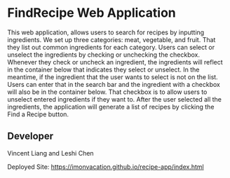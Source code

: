 # FindRecipe Web Application

This web application, allows users to search for recipes by inputting ingredients. We set up three categories: meat, vegetable, and fruit. That they list out common ingredients for each category.
Users can select or unselect the ingredients by checking or unchecking the checkbox. Whenever they check or uncheck an ingredient, the ingredients will reflect in the container below that indicates they select or unselect.
In the meantime, if the ingredient that the user wants to select is not on the list. Users can enter that in the search bar and the ingredient with a checkbox will also be in the container below. That checkbox is to allow users to unselect entered ingredients if they want to.
After the user selected all the ingredients, the application will generate a list of recipes by clicking the Find a Recipe button.

## Developer

Vincent Liang and Leshi Chen

Deployed Site: https://imonvacation.github.io/recipe-app/index.html

